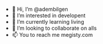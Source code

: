 - 👋 Hi, I’m @adembilgen
- 👀 I’m interested in developent
- 🌱 I’m currently learning living
- 💞️ I’m looking to collaborate on alls
- 📫 You to reach me megisty.com
